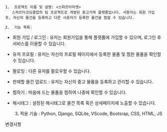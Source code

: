 	1.	프로젝트 이름 및 설명: <스파르타마켓> 
       스파르타코딩클럽의 팀 프로젝트로 개발된 중고거래 플랫폼입니다. 사용자는 회원 가입 후, 자신의 물건을 등록하고 다른 사용자가 등록한 물건을 찜할 수 있습니다.
 
	2.	기능 목록:
   - 회원 가입 / 로그인 : 유저는 회원가입을 통해 플랫폼에 가입할 수 있으며, 로그인 후 서비스를 이용할 수 있습니다.
   - 유저 프로필 : 유저는 자신의 프로필 페이지에서 등록한 물품 및 찜한 물품을 확인할 수 있습니다.
   - 팔로잉 : 다른 유저를 팔로우할 수 있습니다.
   - 판매할 물건 업로드 : 유저는 자신의 중고 물품을 등록하고 관리할 수 있습니다.
   - 찜하기 : 마음에 드는 물품을 찜하여 나중에 확인할 수 있습니다.
   - 해시태그 : 설정된 해시태그로 물건 목록 혹은 상세페이지에 노출할 수 있습니다.

       3. 적용 기술 : Python, Django, SQLite, VScode, Bootsrap, CSS, HTML, JS

변경사항

